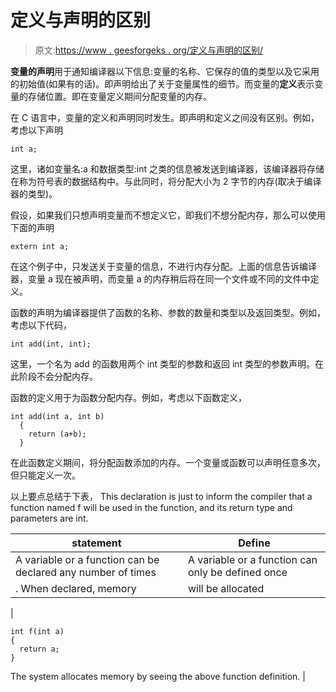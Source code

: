 # 定义与声明的区别

> 原文:[https://www . geesforgeks . org/定义与声明的区别/](https://www.geeksforgeeks.org/difference-between-definition-and-declaration/)

**变量的声明**用于通知编译器以下信息:变量的名称、它保存的值的类型以及它采用的初始值(如果有的话)。即声明给出了关于变量属性的细节。而变量的**定义**表示变量的存储位置。即在变量定义期间分配变量的内存。

在 C 语言中，变量的定义和声明同时发生。即声明和定义之间没有区别。例如，考虑以下声明

```
int a;

```

这里，诸如变量名:a 和数据类型:int 之类的信息被发送到编译器，该编译器将存储在称为符号表的数据结构中。与此同时，将分配大小为 2 字节的内存(取决于编译器的类型)。

假设，如果我们只想声明变量而不想定义它，即我们不想分配内存，那么可以使用下面的声明

```
extern int a;

```

在这个例子中，只发送关于变量的信息，不进行内存分配。上面的信息告诉编译器，变量 a 现在被声明，而变量 a 的内存稍后将在同一个文件或不同的文件中定义。

函数的声明为编译器提供了函数的名称、参数的数量和类型以及返回类型。例如，考虑以下代码，

```
int add(int, int);

```

这里，一个名为 add 的函数用两个 int 类型的参数和返回 int 类型的参数声明。在此阶段不会分配内存。

函数的定义用于为函数分配内存。例如，考虑以下函数定义，

```
int add(int a, int b)
  {
    return (a+b);
  }

```

在此函数定义期间，将分配函数添加的内存。一个变量或函数可以声明任意多次，但只能定义一次。

以上要点总结于下表， This declaration is just to inform the compiler that a function named f will be used in the function, and its return type and parameters are int.

| statement | Define |
| --- | --- |
| A variable or a function can be declared any number of times | A variable or a function can only be defined once |
| . When declared, memory | will be allocated |
| 

```
int f(int a)
{
  return a;
} 

```

The system allocates memory by seeing the above function definition. |